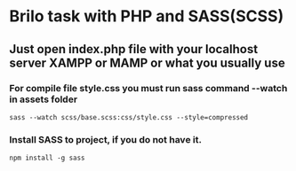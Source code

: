 # Brilo task with PHP and SASS(SCSS)

## Just open index.php file with your localhost server XAMPP or MAMP or what you usually use

### For compile file style.css you must run sass command --watch in assets folder
```
sass --watch scss/base.scss:css/style.css --style=compressed
```

### Install SASS to project, if you do not have it.
```
npm install -g sass
```
